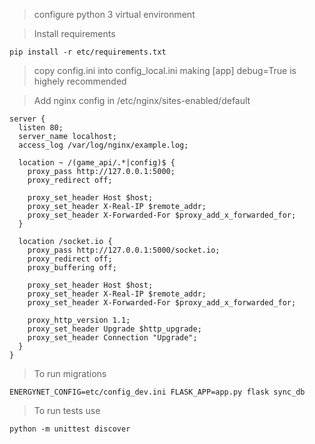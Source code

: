 > configure python 3 virtual environment  

> Install requirements

```
pip install -r etc/requirements.txt
```

> copy config.ini into config_local.ini
> making [app] debug=True is highely recommended  

> Add nginx config in /etc/nginx/sites-enabled/default

```
server {
  listen 80;
  server_name localhost;
  access_log /var/log/nginx/example.log;

  location ~ /(game_api/.*|config)$ {
    proxy_pass http://127.0.0.1:5000;
    proxy_redirect off;

    proxy_set_header Host $host;
    proxy_set_header X-Real-IP $remote_addr;
    proxy_set_header X-Forwarded-For $proxy_add_x_forwarded_for;
  }

  location /socket.io {
    proxy_pass http://127.0.0.1:5000/socket.io;
    proxy_redirect off;
    proxy_buffering off;

    proxy_set_header Host $host;
    proxy_set_header X-Real-IP $remote_addr;
    proxy_set_header X-Forwarded-For $proxy_add_x_forwarded_for;

    proxy_http_version 1.1;
    proxy_set_header Upgrade $http_upgrade;
    proxy_set_header Connection "Upgrade";
  }
}
```

> To run migrations
```
ENERGYNET_CONFIG=etc/config_dev.ini FLASK_APP=app.py flask sync_db
```

> To run tests use
```
python -m unittest discover
```
